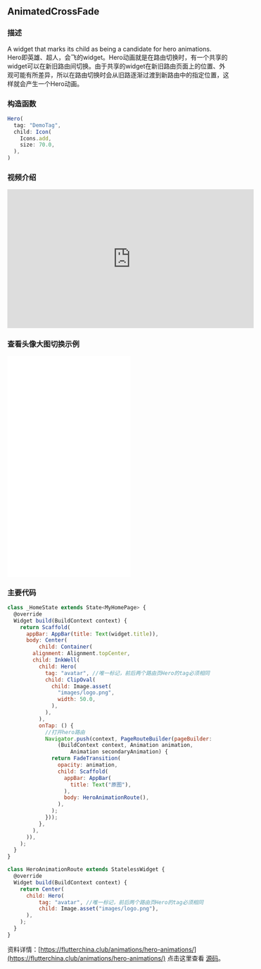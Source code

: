 ## AnimatedCrossFade

### 描述
A widget that marks its child as being a candidate for hero animations.  
Hero即英雄、超人，会飞的widget。Hero动画就是在路由切换时，有一个共享的widget可以在新旧路由间切换。由于共享的widget在新旧路由页面上的位置、外观可能有所差异，所以在路由切换时会从旧路逐渐过渡到新路由中的指定位置，这样就会产生一个Hero动画。

### 构造函数
```javascript
Hero(
  tag: "DemoTag",
  child: Icon(
    Icons.add,
    size: 70.0,
  ),
)
```
### 视频介绍
<iframe width="560" height="315" src="https://www.youtube.com/embed/Be9UH1kXFDw" frameborder="0" allow="accelerometer; autoplay; encrypted-media; gyroscope; picture-in-picture" allowfullscreen></iframe>

### 查看头像大图切换示例  
<iframe src="./web/index.html" width="280px" height="500px" frameborder="0" scrolling="no"></iframe>

### 主要代码
```javascript
class _HomeState extends State<MyHomePage> {
  @override
  Widget build(BuildContext context) {
    return Scaffold(
      appBar: AppBar(title: Text(widget.title)),
      body: Center(
          child: Container(
        alignment: Alignment.topCenter,
        child: InkWell(
          child: Hero(
            tag: "avatar", //唯一标记，前后两个路由页Hero的tag必须相同
            child: ClipOval(
              child: Image.asset(
                "images/logo.png",
                width: 50.0,
              ),
            ),
          ),
          onTap: () {
            //打开hero路由
            Navigator.push(context, PageRouteBuilder(pageBuilder:
                (BuildContext context, Animation animation,
                    Animation secondaryAnimation) {
              return FadeTransition(
                opacity: animation,
                child: Scaffold(
                  appBar: AppBar(
                    title: Text("原图"),
                  ),
                  body: HeroAnimationRoute(),
                ),
              );
            }));
          },
        ),
      )),
    );
  }
}

class HeroAnimationRoute extends StatelessWidget {
  @override
  Widget build(BuildContext context) {
    return Center(
      child: Hero(
          tag: "avatar", //唯一标记，前后两个路由页Hero的tag必须相同
          child: Image.asset("images/logo.png"),
      ),
    );
  }
}
```
资料详情：[https://flutterchina.club/animations/hero-animations/](https://flutterchina.club/animations/hero-animations/)
点击这里查看 [源码](./web/main.dart)。

